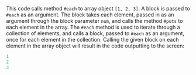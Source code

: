 This code calls method ``#each`` to array object ``[1, 2, 3]``. A block is passed to ``#each`` as an argument. The block takes each element, passed in as an argument through the block parameter ``num``, and calls the method `#puts` to each element in the array. The ``#each`` method is used to iterate through a collection of elements, and calls a block, passed to ``#each`` as an argument, once for each element in the collection. Calling the given block on each element in the array object will result in the code outputting to the screen:

``` ruby
1
2
3
```

